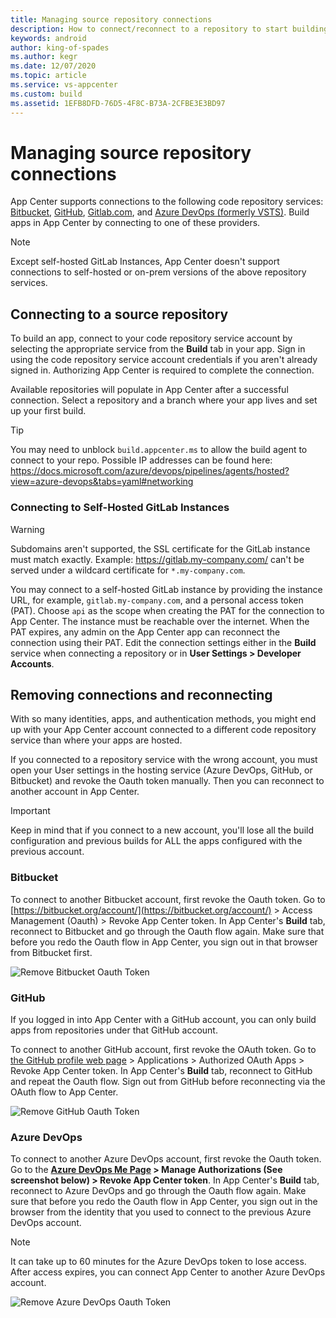 ```yaml
---
title: Managing source repository connections
description: How to connect/reconnect to a repository to start building your app
keywords: android
author: king-of-spades
ms.author: kegr
ms.date: 12/07/2020
ms.topic: article
ms.service: vs-appcenter
ms.custom: build
ms.assetid: 1EFB8DFD-76D5-4F8C-B73A-2CFBE3E3BD97
---
```


# Managing source repository connections
App Center supports connections to the following code repository services: [Bitbucket](https://bitbucket.org/), [GitHub](https://github.com/), [Gitlab.com](https://gitlab.com), and [Azure DevOps (formerly VSTS)](https://visualstudio.microsoft.com/team-services/). Build apps in App Center by connecting to one of these providers.

> [!NOTE]
> Except self-hosted GitLab Instances, App Center doesn't support connections to self-hosted or on-prem versions of the above repository services.

## Connecting to a source repository
To build an app, connect to your code repository service account by selecting the appropriate service from the **Build** tab in your app. Sign in using the code repository service account credentials if you aren't already signed in. Authorizing App Center is required to complete the connection.

Available repositories will populate in App Center after a successful connection. Select a repository and a branch where your app lives and set up your first build.

> [!TIP]
> You may need to unblock `build.appcenter.ms` to allow the build agent to connect to your repo. Possible IP addresses can be found here: https://docs.microsoft.com/azure/devops/pipelines/agents/hosted?view=azure-devops&tabs=yaml#networking

### Connecting to Self-Hosted GitLab Instances
> [!WARNING]
> Subdomains aren't supported, the SSL certificate for the GitLab instance must match exactly. Example: https://gitlab.my-company.com/ can't be served under a wildcard certificate for `*.my-company.com`.

You may connect to a self-hosted GitLab instance by providing the instance URL, for example, `gitlab.my-company.com`, and a personal access token (PAT). Choose `api` as the scope when creating the PAT for the connection to App Center. The instance must be reachable over the internet. When the PAT expires, any admin on the App Center app can reconnect the connection using their PAT. Edit the connection settings either in the **Build** service when connecting a repository or in **User Settings > Developer Accounts**.

## Removing connections and reconnecting
With so many identities, apps, and authentication methods, you might end up with your App Center account connected to a different code repository service than where your apps are hosted.

If you connected to a repository service with the wrong account, you must open your User settings in the hosting service (Azure DevOps, GitHub, or Bitbucket) and revoke the Oauth token manually. Then you can reconnect to another account in App Center.

> [!IMPORTANT]
> Keep in mind that if you connect to a new account, you'll lose all the build configuration and previous builds for ALL the apps configured with the previous account.

### Bitbucket
To connect to another Bitbucket account, first revoke the Oauth token. Go to [https://bitbucket.org/account/](https://bitbucket.org/account/) > Access Management (Oauth) > Revoke App Center token. In App Center's **Build** tab, reconnect to Bitbucket and go through the Oauth flow again. Make sure that before you redo the Oauth flow in App Center, you sign out in that browser from Bitbucket first.

![Remove Bitbucket Oauth Token](~/build/images/remove-bitbucket-oauth-token.jpg "Remove Bitbucket token")

### GitHub
If you logged in into App Center with a GitHub account, you can only build apps from repositories under that GitHub account.

To connect to another GitHub account, first revoke the OAuth token. Go to [the GitHub profile web page](https://github.com/settings/profile) > Applications > Authorized OAuth Apps > Revoke App Center token. In App Center's **Build** tab, reconnect to GitHub and repeat the Oauth flow. Sign out from GitHub before reconnecting via the OAuth flow to App Center.

![Remove GitHub Oauth Token](~/build/images/remove-github-oauth-token.jpg "Remove GitHub token")

### Azure DevOps 
To connect to another Azure DevOps account, first revoke the Oauth token. Go to the **[Azure DevOps Me Page](https://app.vsaex.visualstudio.com/me) > Manage Authorizations (See screenshot below) > Revoke App Center token**. In App Center's **Build** tab, reconnect to Azure DevOps and go through the Oauth flow again. Make sure that before you redo the Oauth flow in App Center, you sign out in the browser from the identity that you used to connect to the previous Azure DevOps account.

> [!NOTE]
> It can take up to 60 minutes for the Azure DevOps token to lose access. After access expires, you can connect App Center to another Azure DevOps account.

![Remove Azure DevOps Oauth Token](~/build/images/remove-vsts-oauth-token.jpg "Remove Azure DevOps token")

[remove-vsts-oauth-token]: ~/build/images/remove-vsts-oauth-token.jpg "Remove Azure DevOps token"
[remove-github-oauth-token]: ~/build/images/remove-github-oauth-token.jpg "Remove GitHub token"
[remove-bitbucket-oauth-token]: ~/build/images/remove-bitbucket-oauth-token.jpg "Remove Bitbucket token"
